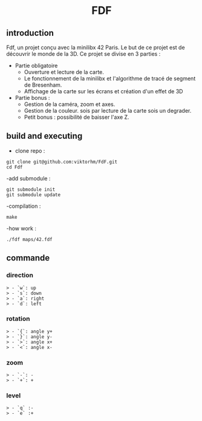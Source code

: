 <h1 align = center>FDF</h1>



<h2>introduction</h2>

Fdf, un projet conçu avec la minilibx 42 Paris. Le but de ce projet est de découvrir le monde de la 3D. Ce projet se divise en 3 parties :
	
- Partie obligatoire 
	 * Ouverture et lecture de la carte.
	 * Le fonctionnement de la minilibx et l'algorithme de tracé de segment de Bresenham.
	 * Affichage de la carte sur les écrans et création d'un effet de 3D
- Partie bonus :
	* Gestion de la caméra, zoom et axes.
	* Gestion de la couleur. sois par lecture de la carte sois un degrader.
	* Petit bonus : possibilité de baisser l'axe Z.



<h2>build and executing</h2>

- clone repo :
```
git clone git@github.com:viktorhm/FdF.git
cd Fdf
```
  
 -add submodule :
```
git submodule init 
git submodule update
```
 
-compilation :
```
make
```
 
-how work :
```
./fdf maps/42.fdf
```

<h2>commande</h2>

### direction
	> - `w`: up
	> - `s`: down
	> - `a`: right
	> - `d`: left
### rotation
	> - `{`: angle y+
	> - `}`: angle y-
	> - `>`: angle x+
	> - `<`: angle x-
### zoom
	> - `-`: -
	> - `+`: +
### level
	> - `q` :-
	> - `e` :+

